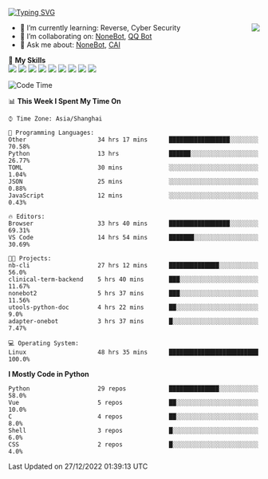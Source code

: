 [![Typing SVG](https://readme-typing-svg.herokuapp.com?size=25&duration=2500&color=8C43EA&vCenter=true&width=200&height=40&lines=Hi+there+%F0%9F%91%8B%F0%9F%8F%BB;I'm+yanyongyu)](https://git.io/typing-svg)

<a href="#">
  <img align="right" src="https://github-readme-stats.vercel.app/api?username=yanyongyu&count_private=true&show_icons=true&bg_color=15,f2f7fd,E0EAFC" />
</a>

- 🌱 I’m currently learning: Reverse, Cyber Security
- 👯 I’m collaborating on: [NoneBot](https://github.com/nonebot), [QQ Bot](https://github.com/Mrs4s/go-cqhttp)
- 💬 Ask me about: [NoneBot](https://github.com/nonebot), [CAI](https://github.com/cscs181/CAI)

🌟 **My Skills**  
![](https://img.shields.io/badge/-Python-3e74a2?style=flat-square&logo=Python&logoColor=fff)
![](https://img.shields.io/badge/-Node.js-339933?style=flat-square&logo=Node.js&logoColor=fff)
![](https://img.shields.io/badge/-Vue-4fc08d?style=flat-square&logo=Vue.js&logoColor=fff)
![](https://img.shields.io/badge/-React-2d98ce?style=flat-square&logo=React&logoColor=fff)
![](https://img.shields.io/badge/-Docker-2496ED?style=flat-square&logo=Docker&logoColor=fff)
![](https://img.shields.io/badge/-Linux-000000?style=flat-square&logo=Linux&logoColor=fff)
![](https://img.shields.io/badge/-MySQL-4479A1?style=flat-square&logo=MySQL&logoColor=fff)
![](https://img.shields.io/badge/-Redis-DC382D?style=flat-square&logo=Redis&logoColor=fff)
![](https://img.shields.io/badge/-MongoDB-47A248?style=flat-square&logo=MongoDB&logoColor=fff)

<!--START_SECTION:waka-->
![Code Time](http://img.shields.io/badge/Code%20Time-3%2C480%20hrs%205%20mins-blue)

📊 **This Week I Spent My Time On** 

```text
⌚︎ Time Zone: Asia/Shanghai

💬 Programming Languages: 
Other                    34 hrs 17 mins      █████████████████░░░░░░░░   70.58% 
Python                   13 hrs              ██████░░░░░░░░░░░░░░░░░░░   26.77% 
TOML                     30 mins             ░░░░░░░░░░░░░░░░░░░░░░░░░   1.04% 
JSON                     25 mins             ░░░░░░░░░░░░░░░░░░░░░░░░░   0.88% 
JavaScript               12 mins             ░░░░░░░░░░░░░░░░░░░░░░░░░   0.43%

🔥 Editors: 
Browser                  33 hrs 40 mins      █████████████████░░░░░░░░   69.31% 
VS Code                  14 hrs 54 mins      ███████░░░░░░░░░░░░░░░░░░   30.69%

🐱‍💻 Projects: 
nb-cli                   27 hrs 12 mins      ██████████████░░░░░░░░░░░   56.0% 
clinical-term-backend    5 hrs 40 mins       ███░░░░░░░░░░░░░░░░░░░░░░   11.67% 
nonebot2                 5 hrs 37 mins       ███░░░░░░░░░░░░░░░░░░░░░░   11.56% 
utools-python-doc        4 hrs 22 mins       ██░░░░░░░░░░░░░░░░░░░░░░░   9.0% 
adapter-onebot           3 hrs 37 mins       █░░░░░░░░░░░░░░░░░░░░░░░░   7.47%

💻 Operating System: 
Linux                    48 hrs 35 mins      █████████████████████████   100.0%

```

**I Mostly Code in Python** 

```text
Python                   29 repos            ██████████████░░░░░░░░░░░   58.0% 
Vue                      5 repos             ██░░░░░░░░░░░░░░░░░░░░░░░   10.0% 
C                        4 repos             ██░░░░░░░░░░░░░░░░░░░░░░░   8.0% 
Shell                    3 repos             █░░░░░░░░░░░░░░░░░░░░░░░░   6.0% 
CSS                      2 repos             █░░░░░░░░░░░░░░░░░░░░░░░░   4.0%

```



 Last Updated on 27/12/2022 01:39:13 UTC
<!--END_SECTION:waka-->
